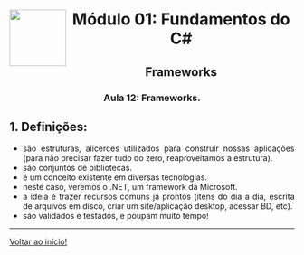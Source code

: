 <div align="center">
<a href="https://github.com/monicaquintal" target="_blank"><img align="left" height="100" src="../assets/logo.png" /></a>
<h1>Módulo 01: Fundamentos do C#</h1>
<h2>Frameworks</h2>
<h3>Aula 12: Frameworks.</h3>
</div>

<div align="justify">

## 1. Definições:

- são estruturas, alicerces utilizados para construir nossas aplicações (para não precisar fazer tudo do zero, reaproveitamos a estrutura).
- são conjuntos de bibliotecas.
- é um conceito existente em diversas tecnologias.
- neste caso, veremos o .NET, um framework da Microsoft.
- a ideia é trazer recursos comuns já prontos (itens do dia a dia, escrita de arquivos em disco, criar um site/aplicação desktop, acessar BD, etc).
- são validados e testados, e poupam muito tempo!

---

[Voltar ao início!](https://github.com/monicaquintal/estudandoC-)